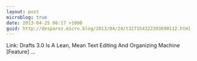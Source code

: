 ```yaml
---
layout: post
microblog: true
date: 2013-04-25 06:17 +1000
guid: http://desparoz.micro.blog/2013/04/24/t327154322393690112.html
---
```

Link: Drafts 3.0 Is A Lean, Mean Text Editing And Organizing Machine [Feature] ...
